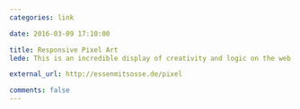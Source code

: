 ```yaml
---
categories: link

date: 2016-03-09 17:10:00

title: Responsive Pixel Art
lede: This is an incredible display of creativity and logic on the web. The effort that has gone into this is unbelievable.

external_url: http://essenmitsosse.de/pixel

comments: false
---
```

